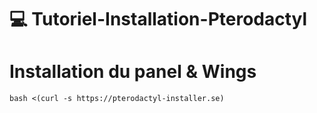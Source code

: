 # 💻 Tutoriel-Installation-Pterodactyl

# Installation du panel & Wings

`bash <(curl -s https://pterodactyl-installer.se)`
